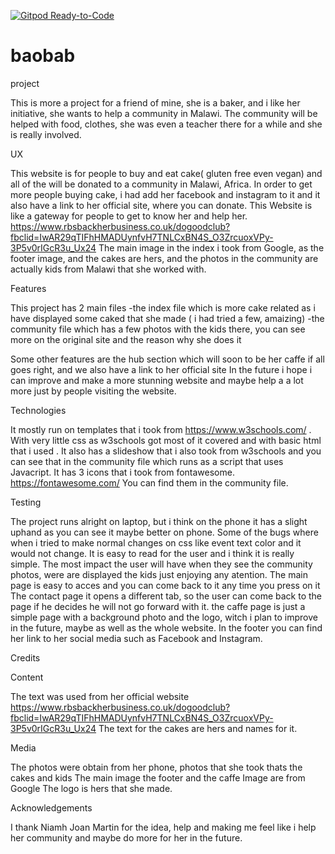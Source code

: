 [![Gitpod Ready-to-Code](https://img.shields.io/badge/Gitpod-Ready--to--Code-blue?logo=gitpod)](https://gitpod.io/#https://github.com/Johhnnnnyy202020/baobab) 

# baobab
project

This is more a project for a friend of mine, she is a baker, and i like her initiative, she wants to help a community in Malawi.
The community will be helped with food, clothes, she was even a teacher there for a while and she is really involved.

UX

This website is for people to buy and eat cake( gluten free even vegan) and all of the will be donated to a community in Malawi, Africa.
In order to get more people buying cake, i had add her facebook and instagram to it and it also have a link to her official site, where you can donate.
This Website is like a gateway for people to get to know her and help her. https://www.rbsbackherbusiness.co.uk/dogoodclub?fbclid=IwAR29qTIFhHMADUynfvH7TNLCxBN4S_O3ZrcuoxVPy-3P5v0rIGcR3u_Ux24
The main image in the index i took from Google, as the footer image, and the cakes are hers, and the photos in the community are actually kids from Malawi that she worked with.

Features

This project has 2 main files 
 -the index file which is more cake related as i have displayed some caked that she made ( i had tried a few, amaizing)
 -the community file which has a few photos with the kids there, you can see more on the original site and the reason why she does it

 Some other features are the hub section which will soon to be her caffe if all goes right, and we also have a link to her official site
 In the future i hope i can improve and make a more stunning website and maybe help a a lot more just by people visiting the website.

 Technologies

It mostly run on templates that i took from https://www.w3schools.com/ . With very little css as w3schools got most of it covered and with basic html that i used .
It also has a slideshow that i also took from w3schools and you can see that in the community file which runs as a script that uses Javacript.
It has 3 icons that i took from fontawesome. https://fontawesome.com/  You can find them in the community file.

Testing

The project runs alright on laptop, but i think on the phone it has a slight uphand as you can see it maybe better on phone.
Some of the bugs where when i tried to make normal changes on css like event text color and it would not change.
It is easy to read for the user and i think it is really simple. The most impact the user will have when they see  the community photos, were are displayed the kids just enjoying any atention.
The main page is easy to acces and you can come back to it any time you press on it
The contact page it opens a different tab, so the user can come back to the page if he decides he will not go forward with it.
the caffe page is just a simple page with a background photo and the logo, witch i plan to improve in the future, maybe as well as the whole website.
In the footer you can find her link to her social media such as Facebook and Instagram.

Credits

Content
   
The text was used from her official website https://www.rbsbackherbusiness.co.uk/dogoodclub?fbclid=IwAR29qTIFhHMADUynfvH7TNLCxBN4S_O3ZrcuoxVPy-3P5v0rIGcR3u_Ux24
The text for the cakes are hers and names for it.

Media

The photos were obtain from her phone, photos that she took thats the cakes and kids 
The main image the footer and the caffe Image are from Google
The logo is hers that she made.

Acknowledgements

I thank 
Niamh Joan Martin for the idea, help and making me feel like i help her community and maybe do more for her in the future.

